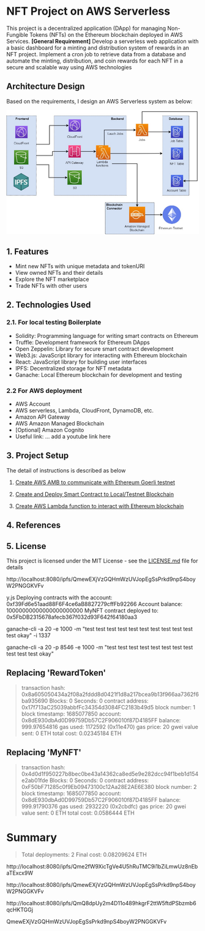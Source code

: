 # NFT Project on AWS Serverless
This project is a decentralized application (DApp) for managing Non-Fungible Tokens (NFTs) on the Ethereum blockchain deployed in AWS Services.
**[General Requirement]** Develop a serverless web application with a basic dashboard for a minting and distribution system of rewards in an NFT project. Implement a cron job to retrieve data from a database and automate the minting, distribution, and coin rewards for each NFT in a secure and scalable way using AWS technologies

## Architecture Design

Based on the requirements, I design an AWS Serverless system as below:

![image](/docs/figures/aws_serverless_NFT.jpg)

## 1. Features
- Mint new NFTs with unique metadata and tokenURI
- View owned NFTs and their details
- Explore the NFT marketplace
- Trade NFTs with other users

## 2. Technologies Used
### 2.1. For local testing Boilerplate 
- Solidity: Programming language for writing smart contracts on Ethereum
- Truffle: Development framework for Ethereum DApps
- Open Zeppelin: Library for secure smart contract development
- Web3.js: JavaScript library for interacting with Ethereum blockchain
- React: JavaScript library for building user interfaces
- IPFS: Decentralized storage for NFT metadata
- Ganache: Local Ethereum blockchain for development and testing
  
 ### 2.2 For AWS deployment 
 - AWS Account 
 - AWS serverless, Lambda, CloudFront, DynamoDB, etc. 
 - Amazon API Gateway
 - AWS Amazon Managed Blockchain
 - [Optional] Amazon Cognito
 - Useful link: ... add a youtube link here 

## 3. Project Setup

The detail of instructions is described as below

1. [Create AWS AMB to communicate with Ethereum Goerli testnet](./docs/documentation/1_Create_AMB_node.md)

2. [Create and Deploy Smart Contract to Local/Testnet Blockchain](./docs/documentation/2_Create_local_testing_ganache.md)

2. [Create AWS Lambda function to interact with Ethereum blockchain](./docs/documentation/2_Create_Lambda_function.md)


## 4. References 



## 5. License 
This project is licensed under the MIT License - see the [LICENSE.md](LICENSE.md) file for details

http://localhost:8080/ipfs/QmewEXjVzGQHmWzUVJopEgSsPrkd9npS4boyW2PNGGKVFv


y.js 
Deploying contracts with the account: 0xf39Fd6e51aad88F6F4ce6aB8827279cffFb92266
Account balance: 10000000000000000000000
MyNFT contract deployed to: 0x5FbDB2315678afecb367f032d93F642f64180aa3


ganache-cli -a 20 -e 1000  -m "test test test test test test test test test test test okay" -i 1337


ganache-cli -a 20 -p 8546 -e 1000  -m "test test test test test test test test test test test okay"

 Replacing 'RewardToken'
   -----------------------
   > transaction hash:    0x8a605050434a2f08a2fddd8d0421f1d8a217bcea9b13f966aa7362f6ba935690
   > Blocks: 0            Seconds: 0
   > contract address:    0x17f713aC25039abbfFc34354d3084FC2183b49d5
   > block number:        1
   > block timestamp:     1685077850
   > account:             0x8dE930dbAd0D99759Db57C2F906010f87D4185FF
   > balance:             999.97654816
   > gas used:            1172592 (0x11e470)
   > gas price:           20 gwei
   > value sent:          0 ETH
   > total cost:          0.02345184 ETH


   Replacing 'MyNFT'
   -----------------
   > transaction hash:    0x4d0d1f950227b8bec0be43a14362ca8ed5e9e282dcc94f1beb1d154e2ab01fde
   > Blocks: 0            Seconds: 0
   > contract address:    0xF50bF71285c0f9Eb09473100c12Aa28E2AE6E380
   > block number:        2
   > block timestamp:     1685077850
   > account:             0x8dE930dbAd0D99759Db57C2F906010f87D4185FF
   > balance:             999.91790376
   > gas used:            2932220 (0x2cbdfc)
   > gas price:           20 gwei
   > value sent:          0 ETH
   > total cost:          0.0586444 ETH

Summary
=======
> Total deployments:   2
> Final cost:          0.08209624 ETH




http://localhost:8080/ipfs/Qme2fW9XicTgVe4U5hRuTMC9i1bZiLmwUz8nEbaTExcx9W

http://localhost:8080/ipfs/QmewEXjVzGQHmWzUVJopEgSsPrkd9npS4boyW2PNGGKVFv



http://localhost:8080/ipfs/QmQ8dpUy2m4D11o489hkgrF2ttW5ftdPSbzmb6qcHKTGGj


QmewEXjVzGQHmWzUVJopEgSsPrkd9npS4boyW2PNGGKVFv

